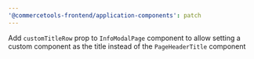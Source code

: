 ```yaml
---
'@commercetools-frontend/application-components': patch
---
```


Add `customTitleRow` prop to `InfoModalPage` component to allow setting a custom component as the title instead of the `PageHeaderTitle` component
